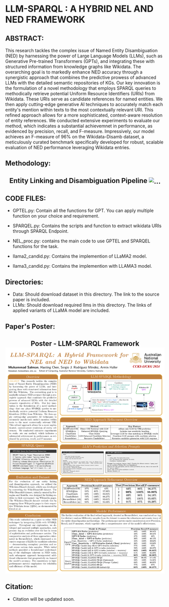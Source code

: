 # LLM-SPARQL : A HYBRID NEL AND NED FRAMEWORK

ABSTRACT:
-
This research tackles the complex issue of Named Entity Disambiguation (NED) by harnessing the power of Large Language Models (LLMs), such as Generative Pre-trained Transformers (GPTs), and integrating these with structured information from knowledge graphs like Wikidata. The overarching goal is to markedly enhance NED accuracy through a synergistic approach that combines the predictive prowess of advanced LLMs with the detailed semantic repositories of KGs. Our key innovation is the formulation of a novel methodology that employs SPARQL queries to methodically retrieve potential Uniform Resource Identifiers (URIs) from Wikidata. These URIs serve as candidate references for named entities. We then apply cutting-edge generative AI techniques to accurately match each entity's mention within texts to the most contextually relevant URI. This refined approach allows for a more sophisticated, context-aware resolution of entity references. We conducted extensive experiments to evaluate our method, which indicates a substantial achievemnet in performance, as evidenced by precision, recall, and F-measure. Impressively, our model achieves an F-measure of 96\% on the Wikidata-Disamb dataset, a meticulously curated benchmark specifically developed for robust, scalable evaluation of NED performance leveraging Wikidata entries.

Methodology:
-
<h2 align="center">
  Entity Linking and Disambiguation Pipeline
  <img align="center" src="GPT-SPARQL.png" alt="...">
</h2>

CODE FILES:
-
- GPTEL.py: Contain all the functions for GPT. You can apply multiple function on your choice and requirement.
- SPARQEL.py: Contains the scripts and function to extract wikidata URIs through SPARQL Endpoint.
- NEL_proc.py: contains the main code to use GPTEL and SPARQEL functions for the task.

- llama2_candid.py: Contains the implemention of LLaMA2 model.
- llama3_candid.py: Contains the implemention with LLAMA3 model.


Directories:
-
- Data: Should download dataset in this directory. The link to the source paper is included.
- LLMs: Should download required llms in this directory. The links of applied variants of LLaMA model are included.

Paper's Poster:
-
<h2 align="center">
  Poster - LLM-SPARQL Framework
  <img align="center" src="LLM-SPARQL Poster.pdf" alt="...">
</h2>

Citation:
-
- Citation will be updated soon.

